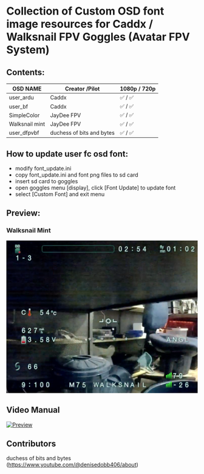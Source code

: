 
# Collection of Custom OSD font image resources for Caddx / Walksnail FPV Goggles (Avatar FPV System)


## Contents:

| OSD NAME      | Creator /Pilot                | 1080p / 720p  |
| ------------- | -------------                 | ------------- |
| user_ardu     | Caddx                         |  ✅ / ✅     |
| user_bf       | Caddx                         |  ✅ / ✅     |
| SimpleColor   | JayDee FPV                    |  ✅ / ✅     |
| Walksnail mint| JayDee FPV                    |  ✅ / ✅     |
| user_dfpvbf   | duchess of bits and bytes     |  ✅ / ✅     |


## How to update user fc osd font:

- modify font_update.ini
- copy font_update.ini and font png files to sd card
- insert sd card to goggles
- open goggles menu [display], click [Font Update] to update font
- select [Custom Font] and exit menu



## Preview:

### Walksnail Mint
![Walksnail Mint](preview/walksnailMint.png?raw=true "Walksnail Mint")


## Video Manual

[![Preview](https://img.youtube.com/vi/PLhPA_fMIaKfErQaHS-aos0bIIj0M3bhoI/0.jpg)](https://www.youtube.com/watch?v=PLhPA_fMIaKfErQaHS-aos0bIIj0M3bhoI)

## Contributors

duchess of bits and bytes (https://www.youtube.com/@denisedobb406/about)